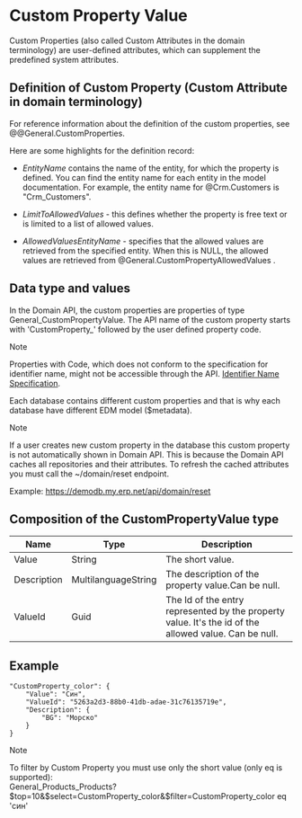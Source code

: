 # Custom Property Value

Custom Properties (also called Custom Attributes in the domain terminology) are user-defined attributes, which can supplement the predefined system attributes.

## Definition of Custom Property (Custom Attribute in domain terminology)

For reference information about the definition of the custom properties, see @@General.CustomProperties.

Here are some highlights for the definition record:

- *EntityName* contains the name of the entity, for which the property is defined.
You can find the entity name for each entity in the model documentation.
For example, the entity name for @Crm.Customers is "Crm_Customers".

- *LimitToAllowedValues* - this defines whether the property is free text or is limited to a list of allowed values.

- *AllowedValuesEntityName* -  specifies that the allowed values are retrieved from the specified entity.
When this is NULL, the allowed values are retrieved from @General.CustomPropertyAllowedValues .

## Data type and values

In the Domain API, the custom properties are properties of type General_CustomPropertyValue.
The API name of the custom property starts with 'CustomProperty_' followed by the user defined property code.

> [!note]
> Properties with Code, which does not conform to the specification for identifier name, might not be accessible through the API.
> [Identifier Name Specification](https://docs.microsoft.com/en-us/dotnet/csharp/programming-guide/inside-a-program/identifier-names).

Each database contains different custom properties and that is why each database have different EDM model ($metadata).

> [!note]
> If a user creates new custom property in the database this custom property is not automatically shown in Domain API.
> This is because the Domain API caches all repositories and their attributes.
> To refresh the cached attributes you must call the ~/domain/reset endpoint.  
>
> Example:
> <https://demodb.my.erp.net/api/domain/reset>

## Composition of the CustomPropertyValue type

| Name | Type | Description |
| ---- | ---- | --- |
| Value	| String | The short value.| 
| Description	| MultilanguageString	| The description of the property value.Can be null. | 
| ValueId	| Guid	| The Id of the entry represented by the property value. It's the id of the allowed value. Can be null. | 

## Example

```
"CustomProperty_color": {
    "Value": "Син",
    "ValueId": "5263a2d3-88b0-41db-adae-31c76135719e",
    "Description": {
        "BG": "Морско"
    }
}
```
> [!note]  
> To filter by Custom Property you must use only the short value (only eq is supported):  
> General_Products_Products?$top=10&$select=CustomProperty_color&$filter=CustomProperty_color eq 'син'
